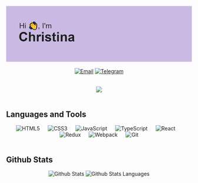 <img src="./header.png" alt="альтернативный текст">

<div align="center">

[![Email](https://img.shields.io/badge/christina.krivokoneva@yandex.ru-f3f3f3?style=for-the-badge&logo=gmail)](mailto:cristina.krivokoneva@yandex.ru)
[![Telegram](https://img.shields.io/badge/@ChristinaKr-2CA5E0?style=for-the-badge&logo=telegram&logoColor=white)](https://t.me/ChristinaKr)

</div>
<br/>

<div align="center">
  <img src="https://media.giphy.com/media/lJNoBCvQYp7nq/giphy.gif" align="center" />
</div>  
<br/> 

## Languages and Tools

<div align="center"> 
  
  <img height="70px" src="https://cdn.jsdelivr.net/gh/devicons/devicon/icons/html5/html5-original-wordmark.svg" alt="HTML5" alt="HTML5"/>
    &emsp; 
  <img height="70px" src="https://cdn.jsdelivr.net/gh/devicons/devicon/icons/css3/css3-original-wordmark.svg" alt="CSS3"/>
    &emsp; 
  <img height="70px" src="https://cdn.jsdelivr.net/gh/devicons/devicon/icons/javascript/javascript-original.svg" alt="JavaScript"/>
    &emsp; 
  <img height="70px" src="https://cdn.jsdelivr.net/gh/devicons/devicon/icons/typescript/typescript-original.svg" alt="TypeScript" />
    &emsp; 
  <img height="70px" src="https://cdn.jsdelivr.net/gh/devicons/devicon/icons/react/react-original-wordmark.svg" alt="React" />
    &emsp; 
  <img height="70px" src="https://cdn.jsdelivr.net/gh/devicons/devicon/icons/redux/redux-original.svg" alt="Redux" />
    &emsp; 
  <img height="70px" src="https://cdn.jsdelivr.net/gh/devicons/devicon/icons/webpack/webpack-original.svg" alt="Webpack"/>
    &emsp;
  <img height="70px" src="https://cdn.jsdelivr.net/gh/devicons/devicon/icons/git/git-original.svg" alt="Git"/>
  
</div>
<br/>  

## Github Stats  <div align="center">
<div align="center">
  <img align=top src="https://github-readme-stats.vercel.app/api?username=Krvknv&show_icons=true&count_private=true&hide_border=true&title_color=444e59&icon_color=f05237" alt="Github Stats"/>
  <img align=top width="345px" src="https://github-readme-stats.vercel.app/api/top-langs/?username=Krvknv&hide_border=true&layout=compact&title_color=444e59"  alt="Github Stats Languages"/>
<div>
<br />
